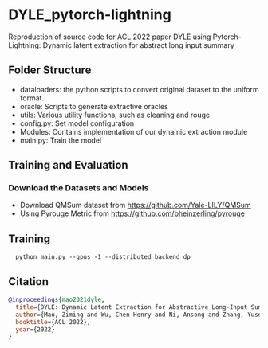 # DYLE_pytorch-lightning
Reproduction of source code for ACL 2022 paper DYLE using Pytorch-Lightning: Dynamic latent extraction for abstract long input summary


## Folder Structure
- dataloaders: the python scripts to convert original dataset to the uniform format.
- oracle: Scripts to generate extractive oracles
- utils: Various utility functions, such as cleaning and rouge
- config.py: Set model configuration
- Modules: Contains implementation of our dynamic extraction module
- main.py: Train the model

## Training and Evaluation

### Download the Datasets and Models
- Download QMSum dataset from https://github.com/Yale-LILY/QMSum
- Using Pyrouge Metric from https://github.com/bheinzerling/pyrouge
## Training

```
  python main.py --gpus -1 --distributed_backend dp
```

## Citation
```bibtex
@inproceedings{mao2021dyle,
  title={DYLE: Dynamic Latent Extraction for Abstractive Long-Input Summarization},
  author={Mao, Ziming and Wu, Chen Henry and Ni, Ansong and Zhang, Yusen and Zhang, Rui and Yu, Tao and Deb, Budhaditya and Zhu, Chenguang and Awadallah, Ahmed H and Radev, Dragomir},
  booktitle={ACL 2022},
  year={2022}
}
``` 
